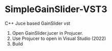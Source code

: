 # SimpleGainSlider-VST3
C++ Juce based GainSlider vst

1. Open GainSlider.jucer in Projucer.
2. Use Projucer to open in Visual Studio (2022)
3. Build
